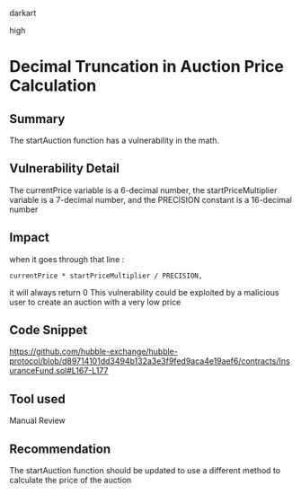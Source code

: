 darkart

high

# Decimal Truncation in Auction Price Calculation

## Summary
 The startAuction function has a vulnerability in the math.
## Vulnerability Detail
The currentPrice variable is a 6-decimal number, the startPriceMultiplier variable is a 7-decimal number, and the PRECISION constant is a 16-decimal number
## Impact
when it goes through that line :
```solidity
currentPrice * startPriceMultiplier / PRECISION,
```
it will always return 0
This vulnerability could be exploited by a malicious user to create an auction with a very low price
## Code Snippet
https://github.com/hubble-exchange/hubble-protocol/blob/d89714101dd3494b132a3e3f9fed9aca4e19aef6/contracts/InsuranceFund.sol#L167-L177
## Tool used

Manual Review

## Recommendation
The startAuction function should be updated to use a different method to calculate the price of the auction